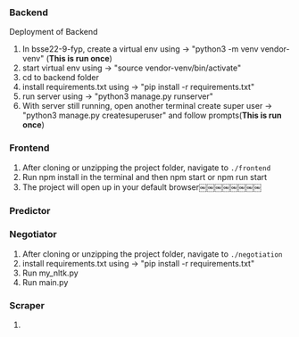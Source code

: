 ### Backend
Deployment of Backend
1. In bsse22-9-fyp, create a virtual env using -> "python3 -m venv vendor-venv" (**This is run once**)
2. start virtual env using -> "source vendor-venv/bin/activate"
3. cd to backend folder
4. install requirements.txt using -> "pip install -r requirements.txt"
5. run server using -> "python3 manage.py runserver"
6. With server still running, open another terminal create super user -> "python3 manage.py createsuperuser" and follow prompts(**This is run once**)

### Frontend
 1. After cloning or unzipping the project folder, navigate to `./frontend`
 2. Run npm install in the terminal and then npm start or npm run start
 3. The project will open up in your default browser￼￼￼￼￼￼￼￼

### Predictor 

### Negotiator
 1. After cloning or unzipping the project folder, navigate to `./negotiation`
 2. install requirements.txt using -> "pip install -r requirements.txt"
 3. Run my_nltk.py
 4. Run main.py

### Scraper
 1.
